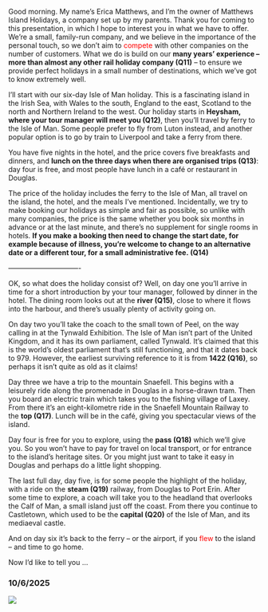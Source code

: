 Good morning. My name’s Erica Matthews, and I’m the owner of Matthews Island Holidays, a company set up by my parents. Thank you for coming to this presentation, in which I hope to interest you in what we have to offer. We’re a small, family-run company, and we believe in the importance of the personal touch, so we don’t aim to <font color="#ff0000">compete</font> with other companies on the number of customers. What we do is build on our **many years’ experience – more than almost any other rail holiday company (Q11)** – to ensure we provide perfect holidays in a small number of destinations, which we’ve got to know extremely well.

I’ll start with our six-day Isle of Man holiday. This is a fascinating island in the Irish Sea, with Wales to the south, England to the east, Scotland to the north and Northern Ireland to the west. Our holiday starts in **Heysham, where your tour manager will meet you (Q12)**, then you’ll travel by ferry to the Isle of Man. Some people prefer to fly from Luton instead, and another popular option is to go by train to Liverpool and take a ferry from there.

You have five nights in the hotel, and the price covers five breakfasts and dinners, and **lunch on the three days when there are organised trips (Q13)**: day four is free, and most people have lunch in a café or restaurant in Douglas.

The price of the holiday includes the ferry to the Isle of Man, all travel on the island, the hotel, and the meals I’ve mentioned. Incidentally, we try to make booking our holidays as simple and fair as possible, so unlike with many companies, the price is the same whether you book six months in advance or at the last minute, and there’s no supplement for single rooms in hotels. **If you make a booking then need to change the start date, for example because of illness, you’re welcome to change to an alternative date or a different tour, for a small administrative fee. (Q14)**

——————————-

OK, so what does the holiday consist of? Well, on day one you’ll arrive in time for a short introduction by your tour manager, followed by dinner in the hotel. The dining room looks out at the **river (Q15)**, close to where it flows into the harbour, and there’s usually plenty of activity going on.

On day two you’ll take the coach to the small town of Peel, on the way calling in at the Tynwald Exhibition. The Isle of Man isn’t part of the United Kingdom, and it has its own parliament, called Tynwald. It’s claimed that this is the world’s oldest parliament that’s still functioning, and that it dates back to 979. However, the earliest surviving reference to it is from **1422 (Q16)**, so perhaps it isn’t quite as old as it claims!

Day three we have a trip to the mountain Snaefell. This begins with a leisurely ride along the promenade in Douglas in a horse-drawn tram. Then you board an electric train which takes you to the fishing village of Laxey. From there it’s an eight-kilometre ride in the Snaefell Mountain Railway to the **top (Q17)**. Lunch will be in the café, giving you spectacular views of the island.

Day four is free for you to explore, using the **pass (Q18)** which we’ll give you. So you won’t have to pay for travel on local transport, or for entrance to the island’s heritage sites. Or you might just want to take it easy in Douglas and perhaps do a little light shopping.

The last full day, day five, is for some people the highlight of the holiday, with a ride on the **steam (Q19)** railway, from Douglas to Port Erin. After some time to explore, a coach will take you to the headland that overlooks the Calf of Man, a small island just off the coast. From there you continue to Castletown, which used to be the **capital (Q20)** of the Isle of Man, and its mediaeval castle.

And on day six it’s back to the ferry – or the airport, if you <font color="#ff0000">flew</font> to the island – and time to go home.

Now I’d like to tell you …

### 10/6/2025
![](https://res.cloudinary.com/dqfpwqvpe/image/upload/v1749535274/mlcmdovqbma83jgb85bl.png)
